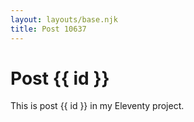 ```yaml
---
layout: layouts/base.njk
title: Post 10637
---
```


# Post {{ id }}

This is post {{ id }} in my Eleventy project.
